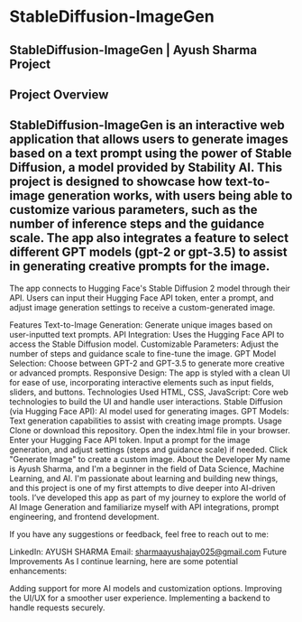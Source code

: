 # StableDiffusion-ImageGen

## StableDiffusion-ImageGen | Ayush Sharma Project
## Project Overview
## StableDiffusion-ImageGen is an interactive web application that allows users to generate images based on a text prompt using the power of Stable Diffusion, a model provided by Stability AI. This project is designed to showcase how text-to-image generation works, with users being able to customize various parameters, such as the number of inference steps and the guidance scale. The app also integrates a feature to select different GPT models (gpt-2 or gpt-3.5) to assist in generating creative prompts for the image.

The app connects to Hugging Face's Stable Diffusion 2 model through their API. Users can input their Hugging Face API token, enter a prompt, and adjust image generation settings to receive a custom-generated image.

Features
Text-to-Image Generation: Generate unique images based on user-inputted text prompts.
API Integration: Uses the Hugging Face API to access the Stable Diffusion model.
Customizable Parameters: Adjust the number of steps and guidance scale to fine-tune the image.
GPT Model Selection: Choose between GPT-2 and GPT-3.5 to generate more creative or advanced prompts.
Responsive Design: The app is styled with a clean UI for ease of use, incorporating interactive elements such as input fields, sliders, and buttons.
Technologies Used
HTML, CSS, JavaScript: Core web technologies to build the UI and handle user interactions.
Stable Diffusion (via Hugging Face API): AI model used for generating images.
GPT Models: Text generation capabilities to assist with creating image prompts.
Usage
Clone or download this repository.
Open the index.html file in your browser.
Enter your Hugging Face API token.
Input a prompt for the image generation, and adjust settings (steps and guidance scale) if needed.
Click "Generate Image" to create a custom image.
About the Developer
My name is Ayush Sharma, and I'm a beginner in the field of Data Science, Machine Learning, and AI. I'm passionate about learning and building new things, and this project is one of my first attempts to dive deeper into AI-driven tools. I’ve developed this app as part of my journey to explore the world of AI Image Generation and familiarize myself with API integrations, prompt engineering, and frontend development.

If you have any suggestions or feedback, feel free to reach out to me:

LinkedIn: AYUSH SHARMA
Email: sharmaayushajay025@gmail.com
Future Improvements
As I continue learning, here are some potential enhancements:

Adding support for more AI models and customization options.
Improving the UI/UX for a smoother user experience.
Implementing a backend to handle requests securely.

